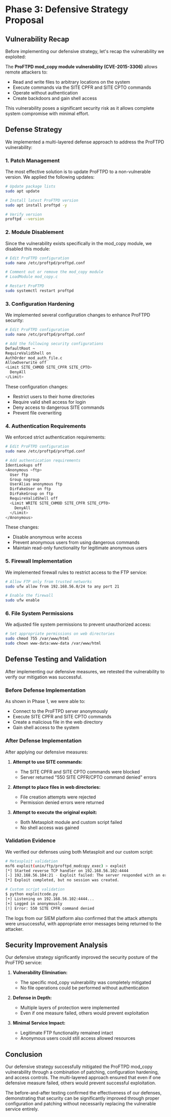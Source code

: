 # Phase 3: Defensive Strategy Proposal

## Vulnerability Recap

Before implementing our defensive strategy, let's recap the vulnerability we exploited:

The **ProFTPD mod_copy module vulnerability (CVE-2015-3306)** allows remote attackers to:
- Read and write files to arbitrary locations on the system
- Execute commands via the SITE CPFR and SITE CPTO commands
- Operate without authentication
- Create backdoors and gain shell access

This vulnerability poses a significant security risk as it allows complete system compromise with minimal effort.

## Defense Strategy

We implemented a multi-layered defense approach to address the ProFTPD vulnerability:

### 1. Patch Management

The most effective solution is to update ProFTPD to a non-vulnerable version. We applied the following updates:

```bash
# Update package lists
sudo apt update

# Install latest ProFTPD version
sudo apt install proftpd -y

# Verify version
proftpd --version
```

### 2. Module Disablement

Since the vulnerability exists specifically in the mod_copy module, we disabled this module:

```bash
# Edit ProFTPD configuration
sudo nano /etc/proftpd/proftpd.conf

# Comment out or remove the mod_copy module
# LoadModule mod_copy.c

# Restart ProFTPD
sudo systemctl restart proftpd
```

### 3. Configuration Hardening

We implemented several configuration changes to enhance ProFTPD security:

```bash
# Edit ProFTPD configuration
sudo nano /etc/proftpd/proftpd.conf

# Add the following security configurations
DefaultRoot ~
RequireValidShell on
AuthOrder mod_auth_file.c
AllowOverwrite off
<Limit SITE_CHMOD SITE_CPFR SITE_CPTO>
  DenyAll
</Limit>
```

These configuration changes:
- Restrict users to their home directories
- Require valid shell access for login
- Deny access to dangerous SITE commands
- Prevent file overwriting

### 4. Authentication Requirements

We enforced strict authentication requirements:

```bash
# Edit ProFTPD configuration
sudo nano /etc/proftpd/proftpd.conf

# Add authentication requirements
IdentLookups off
<Anonymous ~ftp>
  User ftp
  Group nogroup
  UserAlias anonymous ftp
  DirFakeUser on ftp
  DirFakeGroup on ftp
  RequireValidShell off
  <Limit WRITE SITE_CHMOD SITE_CPFR SITE_CPTO>
    DenyAll
  </Limit>
</Anonymous>
```

These changes:
- Disable anonymous write access
- Prevent anonymous users from using dangerous commands
- Maintain read-only functionality for legitimate anonymous users

### 5. Firewall Implementation

We implemented firewall rules to restrict access to the FTP service:

```bash
# Allow FTP only from trusted networks
sudo ufw allow from 192.168.56.0/24 to any port 21

# Enable the firewall
sudo ufw enable
```

### 6. File System Permissions

We adjusted file system permissions to prevent unauthorized access:

```bash
# Set appropriate permissions on web directories
sudo chmod 755 /var/www/html
sudo chown www-data:www-data /var/www/html
```

## Defense Testing and Validation

After implementing our defensive measures, we retested the vulnerability to verify our mitigation was successful.

### Before Defense Implementation

As shown in Phase 1, we were able to:
- Connect to the ProFTPD server anonymously
- Execute SITE CPFR and SITE CPTO commands
- Create a malicious file in the web directory
- Gain shell access to the system

### After Defense Implementation

After applying our defensive measures:

1. **Attempt to use SITE commands:**
   - The SITE CPFR and SITE CPTO commands were blocked
   - Server returned "550 SITE CPFR/CPTO command denied" errors

2. **Attempt to place files in web directories:**
   - File creation attempts were rejected
   - Permission denied errors were returned

3. **Attempt to execute the original exploit:**
   - Both Metasploit module and custom script failed
   - No shell access was gained

### Validation Evidence

We verified our defenses using both Metasploit and our custom script:

```bash
# Metasploit validation
msf6 exploit(unix/ftp/proftpd_modcopy_exec) > exploit
[*] Started reverse TCP handler on 192.168.56.102:4444
[-] 192.168.56.104:21 - Exploit failed: The server responded with an error: 550 SITE CPFR command denied
[*] Exploit completed, but no session was created.

# Custom script validation
$ python exploitcode.py
[+] Listening on 192.168.56.102:4444...
[+] Logged in anonymously
[!] Error: 550 SITE CPFR command denied
```

The logs from our SIEM platform also confirmed that the attack attempts were unsuccessful, with appropriate error messages being returned to the attacker.

## Security Improvement Analysis

Our defensive strategy significantly improved the security posture of the ProFTPD service:

1. **Vulnerability Elimination:**
   - The specific mod_copy vulnerability was completely mitigated
   - No file operations could be performed without authentication

2. **Defense in Depth:**
   - Multiple layers of protection were implemented
   - Even if one measure failed, others would prevent exploitation

3. **Minimal Service Impact:**
   - Legitimate FTP functionality remained intact
   - Anonymous users could still access allowed resources


## Conclusion

Our defensive strategy successfully mitigated the ProFTPD mod_copy vulnerability through a combination of patching, configuration hardening, and access controls. The multi-layered approach ensured that even if one defensive measure failed, others would prevent successful exploitation.

The before-and-after testing confirmed the effectiveness of our defenses, demonstrating that security can be significantly improved through proper configuration and patching without necessarily replacing the vulnerable service entirely.
